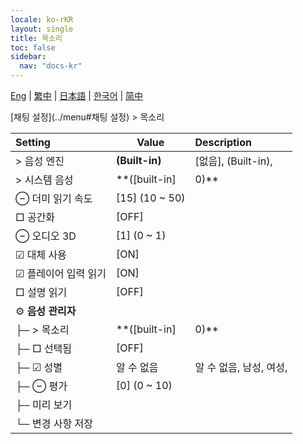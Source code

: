 ```yaml
---
locale: ko-rKR
layout: single
title: 목소리
toc: false
sidebar:
  nav: "docs-kr"
---
```

[Eng](/dancexr/menu/2025.4/chat/voice) | [繁中](/tw/dancexr/menu/2025.4/chat/voice) | [日本語](/jp/dancexr/menu/2025.4/chat/voice) | [한국어](/kr/dancexr/menu/2025.4/chat/voice) | [简中](/zh/dancexr/menu/2025.4/chat/voice)

[채팅 설정](../menu#채팅 설정) > 목소리



| Setting | Value | Description |
| :--- | --- | :--- |
|<nobr> > 음성 엔진</nobr>| **(Built-in)** | [없음], (Built-in),  |
|<nobr> > 시스템 음성</nobr>| **([built-in]|0)** | ([built-in]|0), ([built-in]|1), ([built-in]|2), ([built-in]|3), ([built-in]|4), ([built-in]|5), ([built-in]|6), ([built-in]|7), ([built-in]|8), ([built-in]|9), ([built-in]|10), ([built-in]|11), ([built-in]|12), ([built-in]|13), ([built-in]|14), ([built-in]|15), ([built-in]|16), ([built-in]|17), ([built-in]|18), ([built-in]|19),  |
|<nobr> ⊖ 더미 읽기 속도</nobr>| [15] (10 ~ 50) | 
|<nobr> □ 공간화</nobr>| [OFF] | 
|<nobr> ⊖ 오디오 3D</nobr>| [1] (0 ~ 1) | 
|<nobr> ☑ 대체 사용</nobr>| [ON] | 
|<nobr> ☑ 플레이어 입력 읽기</nobr>| [ON] | 
|<nobr> □ 설명 읽기</nobr>| [OFF] | 
|<nobr> ⚙️ <b>음성 관리자</b></nobr>| | 
|<nobr>├─ > 목소리</nobr>| **([built-in]|0)** | ([built-in]|0), ([built-in]|1), ([built-in]|2), ([built-in]|3), ([built-in]|4), ([built-in]|5), ([built-in]|6), ([built-in]|7), ([built-in]|8), ([built-in]|9), ([built-in]|10), ([built-in]|11), ([built-in]|12), ([built-in]|13), ([built-in]|14), ([built-in]|15), ([built-in]|16), ([built-in]|17), ([built-in]|18), ([built-in]|19), ([built-in]|20), ([built-in]|21), ([built-in]|22), ([built-in]|23), ([built-in]|24), ([built-in]|25), ([built-in]|26), ([built-in]|27), ([built-in]|28), ([built-in]|29), ([built-in]|30), ([built-in]|31), ([built-in]|32), ([built-in]|33), ([built-in]|34), ([built-in]|35), ([built-in]|36), ([built-in]|37), ([built-in]|38), ([built-in]|39), ([built-in]|40), ([built-in]|41), ([built-in]|42), ([built-in]|43), ([built-in]|44), ([built-in]|45), ([built-in]|46), ([built-in]|47), ([built-in]|48), ([built-in]|49), ([built-in]|50), ([built-in]|51), ([built-in]|52), ([built-in]|53), ([built-in]|54), ([built-in]|55), ([built-in]|56), ([built-in]|57), ([built-in]|58), ([built-in]|59), ([built-in]|60), ([built-in]|61), ([built-in]|62), ([built-in]|63), ([built-in]|64), ([built-in]|65), ([built-in]|66), ([built-in]|67), ([built-in]|68), ([built-in]|69), ([built-in]|70), ([built-in]|71), ([built-in]|72), ([built-in]|73), ([built-in]|74), ([built-in]|75), ([built-in]|76), ([built-in]|77), ([built-in]|78), ([built-in]|79), ([built-in]|80), ([built-in]|81), ([built-in]|82), ([built-in]|83), ([built-in]|84), ([built-in]|85), ([built-in]|86), ([built-in]|87), ([built-in]|88), ([built-in]|89), ([built-in]|90), ([built-in]|91), ([built-in]|92), ([built-in]|93), ([built-in]|94), ([built-in]|95), ([built-in]|96), ([built-in]|97), ([built-in]|98), ([built-in]|99), ([built-in]|100), ([built-in]|101), ([built-in]|102), ([built-in]|103), ([built-in]|104), ([built-in]|105), ([built-in]|106), ([built-in]|107), ([built-in]|108), ([built-in]|109), ([built-in]|110), ([built-in]|111), ([built-in]|112), ([built-in]|113), ([built-in]|114), ([built-in]|115), ([built-in]|116), ([built-in]|117), ([built-in]|118), ([built-in]|119), ([built-in]|120), ([built-in]|121), ([built-in]|122), ([built-in]|123), ([built-in]|124), ([built-in]|125), ([built-in]|126), ([built-in]|127), ([built-in]|128), ([built-in]|129), ([built-in]|130), ([built-in]|131), ([built-in]|132), ([built-in]|133), ([built-in]|134), ([built-in]|135), ([built-in]|136), ([built-in]|137), ([built-in]|138), ([built-in]|139), ([built-in]|140), ([built-in]|141), ([built-in]|142), ([built-in]|143), ([built-in]|144), ([built-in]|145), ([built-in]|146), ([built-in]|147), ([built-in]|148), ([built-in]|149), ([built-in]|150), ([built-in]|151), ([built-in]|152), ([built-in]|153), ([built-in]|154), ([built-in]|155), ([built-in]|156), ([built-in]|157), ([built-in]|158), ([built-in]|159), ([built-in]|160), ([built-in]|161), ([built-in]|162), ([built-in]|163), ([built-in]|164), ([built-in]|165), ([built-in]|166), ([built-in]|167), ([built-in]|168), ([built-in]|169), ([built-in]|170), ([built-in]|171), ([built-in]|172), ([built-in]|173), ([built-in]|174), ([built-in]|175), ([built-in]|176), ([built-in]|177), ([built-in]|178), ([built-in]|179), ([built-in]|180), ([built-in]|181), ([built-in]|182), ([built-in]|183), ([built-in]|184), ([built-in]|185), ([built-in]|186), ([built-in]|187), ([built-in]|188), ([built-in]|189), ([built-in]|190), ([built-in]|191), ([built-in]|192), ([built-in]|193), ([built-in]|194), ([built-in]|195), ([built-in]|196), ([built-in]|197), ([built-in]|198), ([built-in]|199), ([built-in]|200), ([built-in]|201), ([built-in]|202), ([built-in]|203), ([built-in]|204), ([built-in]|205), ([built-in]|206), ([built-in]|207), ([built-in]|208), ([built-in]|209), ([built-in]|210), ([built-in]|211), ([built-in]|212), ([built-in]|213), ([built-in]|214), ([built-in]|215), ([built-in]|216), ([built-in]|217), ([built-in]|218), ([built-in]|219), ([built-in]|220), ([built-in]|221), ([built-in]|222), ([built-in]|223), ([built-in]|224), ([built-in]|225), ([built-in]|226), ([built-in]|227), ([built-in]|228), ([built-in]|229), ([built-in]|230), ([built-in]|231), ([built-in]|232), ([built-in]|233), ([built-in]|234), ([built-in]|235), ([built-in]|236), ([built-in]|237), ([built-in]|238), ([built-in]|239), ([built-in]|240), ([built-in]|241), ([built-in]|242), ([built-in]|243), ([built-in]|244), ([built-in]|245), ([built-in]|246), ([built-in]|247), ([built-in]|248), ([built-in]|249), ([built-in]|250), ([built-in]|251), ([built-in]|252), ([built-in]|253), ([built-in]|254), ([built-in]|255), ([built-in]|256), ([built-in]|257), ([built-in]|258), ([built-in]|259), ([built-in]|260), ([built-in]|261), ([built-in]|262), ([built-in]|263), ([built-in]|264), ([built-in]|265), ([built-in]|266), ([built-in]|267), ([built-in]|268), ([built-in]|269), ([built-in]|270), ([built-in]|271), ([built-in]|272), ([built-in]|273), ([built-in]|274), ([built-in]|275), ([built-in]|276), ([built-in]|277), ([built-in]|278), ([built-in]|279), ([built-in]|280), ([built-in]|281), ([built-in]|282), ([built-in]|283), ([built-in]|284), ([built-in]|285), ([built-in]|286), ([built-in]|287), ([built-in]|288), ([built-in]|289), ([built-in]|290), ([built-in]|291), ([built-in]|292), ([built-in]|293), ([built-in]|294), ([built-in]|295), ([built-in]|296), ([built-in]|297), ([built-in]|298), ([built-in]|299), ([built-in]|300), ([built-in]|301), ([built-in]|302), ([built-in]|303), ([built-in]|304), ([built-in]|305), ([built-in]|306), ([built-in]|307), ([built-in]|308), ([built-in]|309), ([built-in]|310), ([built-in]|311), ([built-in]|312), ([built-in]|313), ([built-in]|314), ([built-in]|315), ([built-in]|316), ([built-in]|317), ([built-in]|318), ([built-in]|319), ([built-in]|320), ([built-in]|321), ([built-in]|322), ([built-in]|323), ([built-in]|324), ([built-in]|325), ([built-in]|326), ([built-in]|327), ([built-in]|328), ([built-in]|329), ([built-in]|330), ([built-in]|331), ([built-in]|332), ([built-in]|333), ([built-in]|334), ([built-in]|335), ([built-in]|336), ([built-in]|337), ([built-in]|338), ([built-in]|339), ([built-in]|340), ([built-in]|341), ([built-in]|342), ([built-in]|343), ([built-in]|344), ([built-in]|345), ([built-in]|346), ([built-in]|347), ([built-in]|348), ([built-in]|349), ([built-in]|350), ([built-in]|351), ([built-in]|352), ([built-in]|353), ([built-in]|354), ([built-in]|355), ([built-in]|356), ([built-in]|357), ([built-in]|358), ([built-in]|359), ([built-in]|360), ([built-in]|361), ([built-in]|362), ([built-in]|363), ([built-in]|364), ([built-in]|365), ([built-in]|366), ([built-in]|367), ([built-in]|368), ([built-in]|369), ([built-in]|370), ([built-in]|371), ([built-in]|372), ([built-in]|373), ([built-in]|374), ([built-in]|375), ([built-in]|376), ([built-in]|377), ([built-in]|378), ([built-in]|379), ([built-in]|380), ([built-in]|381), ([built-in]|382), ([built-in]|383), ([built-in]|384), ([built-in]|385), ([built-in]|386), ([built-in]|387), ([built-in]|388), ([built-in]|389), ([built-in]|390), ([built-in]|391), ([built-in]|392), ([built-in]|393), ([built-in]|394), ([built-in]|395), ([built-in]|396), ([built-in]|397), ([built-in]|398), ([built-in]|399), ([built-in]|400), ([built-in]|401), ([built-in]|402), ([built-in]|403), ([built-in]|404), ([built-in]|405), ([built-in]|406), ([built-in]|407), ([built-in]|408), ([built-in]|409), ([built-in]|410), ([built-in]|411), ([built-in]|412), ([built-in]|413), ([built-in]|414), ([built-in]|415), ([built-in]|416), ([built-in]|417), ([built-in]|418), ([built-in]|419), ([built-in]|420), ([built-in]|421), ([built-in]|422), ([built-in]|423), ([built-in]|424), ([built-in]|425), ([built-in]|426), ([built-in]|427), ([built-in]|428), ([built-in]|429), ([built-in]|430), ([built-in]|431), ([built-in]|432), ([built-in]|433), ([built-in]|434), ([built-in]|435), ([built-in]|436), ([built-in]|437), ([built-in]|438), ([built-in]|439), ([built-in]|440), ([built-in]|441), ([built-in]|442), ([built-in]|443), ([built-in]|444), ([built-in]|445), ([built-in]|446), ([built-in]|447), ([built-in]|448), ([built-in]|449), ([built-in]|450), ([built-in]|451), ([built-in]|452), ([built-in]|453), ([built-in]|454), ([built-in]|455), ([built-in]|456), ([built-in]|457), ([built-in]|458), ([built-in]|459), ([built-in]|460), ([built-in]|461), ([built-in]|462), ([built-in]|463), ([built-in]|464), ([built-in]|465), ([built-in]|466), ([built-in]|467), ([built-in]|468), ([built-in]|469), ([built-in]|470), ([built-in]|471), ([built-in]|472), ([built-in]|473), ([built-in]|474), ([built-in]|475), ([built-in]|476), ([built-in]|477), ([built-in]|478), ([built-in]|479), ([built-in]|480), ([built-in]|481), ([built-in]|482), ([built-in]|483), ([built-in]|484), ([built-in]|485), ([built-in]|486), ([built-in]|487), ([built-in]|488), ([built-in]|489), ([built-in]|490), ([built-in]|491), ([built-in]|492), ([built-in]|493), ([built-in]|494), ([built-in]|495), ([built-in]|496), ([built-in]|497), ([built-in]|498), ([built-in]|499), ([built-in]|500), ([built-in]|501), ([built-in]|502), ([built-in]|503), ([built-in]|504), ([built-in]|505), ([built-in]|506), ([built-in]|507), ([built-in]|508), ([built-in]|509), ([built-in]|510), ([built-in]|511), ([built-in]|512), ([built-in]|513), ([built-in]|514), ([built-in]|515), ([built-in]|516), ([built-in]|517), ([built-in]|518), ([built-in]|519), ([built-in]|520), ([built-in]|521), ([built-in]|522), ([built-in]|523), ([built-in]|524), ([built-in]|525), ([built-in]|526), ([built-in]|527), ([built-in]|528), ([built-in]|529), ([built-in]|530), ([built-in]|531), ([built-in]|532), ([built-in]|533), ([built-in]|534), ([built-in]|535), ([built-in]|536), ([built-in]|537), ([built-in]|538), ([built-in]|539), ([built-in]|540), ([built-in]|541), ([built-in]|542), ([built-in]|543), ([built-in]|544), ([built-in]|545), ([built-in]|546), ([built-in]|547), ([built-in]|548), ([built-in]|549), ([built-in]|550), ([built-in]|551), ([built-in]|552), ([built-in]|553), ([built-in]|554), ([built-in]|555), ([built-in]|556), ([built-in]|557), ([built-in]|558), ([built-in]|559), ([built-in]|560), ([built-in]|561), ([built-in]|562), ([built-in]|563), ([built-in]|564), ([built-in]|565), ([built-in]|566), ([built-in]|567), ([built-in]|568), ([built-in]|569), ([built-in]|570), ([built-in]|571), ([built-in]|572), ([built-in]|573), ([built-in]|574), ([built-in]|575), ([built-in]|576), ([built-in]|577), ([built-in]|578), ([built-in]|579), ([built-in]|580), ([built-in]|581), ([built-in]|582), ([built-in]|583), ([built-in]|584), ([built-in]|585), ([built-in]|586), ([built-in]|587), ([built-in]|588), ([built-in]|589), ([built-in]|590), ([built-in]|591), ([built-in]|592), ([built-in]|593), ([built-in]|594), ([built-in]|595), ([built-in]|596), ([built-in]|597), ([built-in]|598), ([built-in]|599), ([built-in]|600), ([built-in]|601), ([built-in]|602), ([built-in]|603), ([built-in]|604), ([built-in]|605), ([built-in]|606), ([built-in]|607), ([built-in]|608), ([built-in]|609), ([built-in]|610), ([built-in]|611), ([built-in]|612), ([built-in]|613), ([built-in]|614), ([built-in]|615), ([built-in]|616), ([built-in]|617), ([built-in]|618), ([built-in]|619), ([built-in]|620), ([built-in]|621), ([built-in]|622), ([built-in]|623), ([built-in]|624), ([built-in]|625), ([built-in]|626), ([built-in]|627), ([built-in]|628), ([built-in]|629), ([built-in]|630), ([built-in]|631), ([built-in]|632), ([built-in]|633), ([built-in]|634), ([built-in]|635), ([built-in]|636), ([built-in]|637), ([built-in]|638), ([built-in]|639), ([built-in]|640), ([built-in]|641), ([built-in]|642), ([built-in]|643), ([built-in]|644), ([built-in]|645), ([built-in]|646), ([built-in]|647), ([built-in]|648), ([built-in]|649), ([built-in]|650), ([built-in]|651), ([built-in]|652), ([built-in]|653), ([built-in]|654), ([built-in]|655), ([built-in]|656), ([built-in]|657), ([built-in]|658), ([built-in]|659), ([built-in]|660), ([built-in]|661), ([built-in]|662), ([built-in]|663), ([built-in]|664), ([built-in]|665), ([built-in]|666), ([built-in]|667), ([built-in]|668), ([built-in]|669), ([built-in]|670), ([built-in]|671), ([built-in]|672), ([built-in]|673), ([built-in]|674), ([built-in]|675), ([built-in]|676), ([built-in]|677), ([built-in]|678), ([built-in]|679), ([built-in]|680), ([built-in]|681), ([built-in]|682), ([built-in]|683), ([built-in]|684), ([built-in]|685), ([built-in]|686), ([built-in]|687), ([built-in]|688), ([built-in]|689), ([built-in]|690), ([built-in]|691), ([built-in]|692), ([built-in]|693), ([built-in]|694), ([built-in]|695), ([built-in]|696), ([built-in]|697), ([built-in]|698), ([built-in]|699), ([built-in]|700), ([built-in]|701), ([built-in]|702), ([built-in]|703), ([built-in]|704), ([built-in]|705), ([built-in]|706), ([built-in]|707), ([built-in]|708), ([built-in]|709), ([built-in]|710), ([built-in]|711), ([built-in]|712), ([built-in]|713), ([built-in]|714), ([built-in]|715), ([built-in]|716), ([built-in]|717), ([built-in]|718), ([built-in]|719), ([built-in]|720), ([built-in]|721), ([built-in]|722), ([built-in]|723), ([built-in]|724), ([built-in]|725), ([built-in]|726), ([built-in]|727), ([built-in]|728), ([built-in]|729), ([built-in]|730), ([built-in]|731), ([built-in]|732), ([built-in]|733), ([built-in]|734), ([built-in]|735), ([built-in]|736), ([built-in]|737), ([built-in]|738), ([built-in]|739), ([built-in]|740), ([built-in]|741), ([built-in]|742), ([built-in]|743), ([built-in]|744), ([built-in]|745), ([built-in]|746), ([built-in]|747), ([built-in]|748), ([built-in]|749), ([built-in]|750), ([built-in]|751), ([built-in]|752), ([built-in]|753), ([built-in]|754), ([built-in]|755), ([built-in]|756), ([built-in]|757), ([built-in]|758), ([built-in]|759), ([built-in]|760), ([built-in]|761), ([built-in]|762), ([built-in]|763), ([built-in]|764), ([built-in]|765), ([built-in]|766), ([built-in]|767), ([built-in]|768), ([built-in]|769), ([built-in]|770), ([built-in]|771), ([built-in]|772), ([built-in]|773), ([built-in]|774), ([built-in]|775), ([built-in]|776), ([built-in]|777), ([built-in]|778), ([built-in]|779), ([built-in]|780), ([built-in]|781), ([built-in]|782), ([built-in]|783), ([built-in]|784), ([built-in]|785), ([built-in]|786), ([built-in]|787), ([built-in]|788), ([built-in]|789), ([built-in]|790), ([built-in]|791), ([built-in]|792), ([built-in]|793), ([built-in]|794), ([built-in]|795), ([built-in]|796), ([built-in]|797), ([built-in]|798), ([built-in]|799), ([built-in]|800), ([built-in]|801), ([built-in]|802), ([built-in]|803), ([built-in]|804), ([built-in]|805), ([built-in]|806), ([built-in]|807), ([built-in]|808), ([built-in]|809), ([built-in]|810), ([built-in]|811), ([built-in]|812), ([built-in]|813), ([built-in]|814), ([built-in]|815), ([built-in]|816), ([built-in]|817), ([built-in]|818), ([built-in]|819), ([built-in]|820), ([built-in]|821), ([built-in]|822), ([built-in]|823), ([built-in]|824), ([built-in]|825), ([built-in]|826), ([built-in]|827), ([built-in]|828), ([built-in]|829), ([built-in]|830), ([built-in]|831), ([built-in]|832), ([built-in]|833), ([built-in]|834), ([built-in]|835), ([built-in]|836), ([built-in]|837), ([built-in]|838), ([built-in]|839), ([built-in]|840), ([built-in]|841), ([built-in]|842), ([built-in]|843), ([built-in]|844), ([built-in]|845), ([built-in]|846), ([built-in]|847), ([built-in]|848), ([built-in]|849), ([built-in]|850), ([built-in]|851), ([built-in]|852), ([built-in]|853), ([built-in]|854), ([built-in]|855), ([built-in]|856), ([built-in]|857), ([built-in]|858), ([built-in]|859), ([built-in]|860), ([built-in]|861), ([built-in]|862), ([built-in]|863), ([built-in]|864), ([built-in]|865), ([built-in]|866), ([built-in]|867), ([built-in]|868), ([built-in]|869), ([built-in]|870), ([built-in]|871), ([built-in]|872), ([built-in]|873), ([built-in]|874), ([built-in]|875), ([built-in]|876), ([built-in]|877), ([built-in]|878), ([built-in]|879), ([built-in]|880), ([built-in]|881), ([built-in]|882), ([built-in]|883), ([built-in]|884), ([built-in]|885), ([built-in]|886), ([built-in]|887), ([built-in]|888), ([built-in]|889), ([built-in]|890), ([built-in]|891), ([built-in]|892), ([built-in]|893), ([built-in]|894), ([built-in]|895), ([built-in]|896), ([built-in]|897), ([built-in]|898), ([built-in]|899), ([built-in]|900), ([built-in]|901), ([built-in]|902), ([built-in]|903),  |
|<nobr>├─ □ 선택됨</nobr>| [OFF] | 
|<nobr>├─ ☑ 성별</nobr>| 알 수 없음 | 알 수 없음, 남성, 여성, 
|<nobr>├─ ⊖ 평가</nobr>| [0] (0 ~ 10) | 
|<nobr>├─ 미리 보기</nobr>|| 
|<nobr>└─ 변경 사항 저장</nobr>|| 
